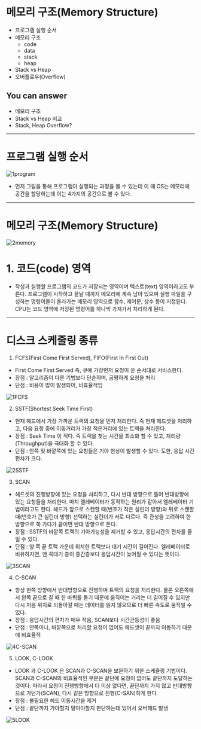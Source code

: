 # 메모리 구조(Memory Structure)
- 프로그램 실행 순서
- 메모리 구조
    - code
    - data
    - stack
    - heap
- Stack vs Heap
- 오버플로우(Overflow)

## You can answer
- 메모리 구조
- Stack vs Heap 비교
- Stack, Heap Overflow?

---
# 프로그램 실행 순서

![1program](https://user-images.githubusercontent.com/22022393/116100838-44b0e800-a6e8-11eb-9beb-6354663e648a.png)


- 먼저 그림을 통해 프로그램이 실행되는 과정을 볼 수 있는데 이 때 OS는 메모리에 공간을 할당하는데 이는 4가지의 공간으로 볼 수 있다.


---

# 메모리 구조(Memory Structure)

![2memory](https://user-images.githubusercontent.com/22022393/116101220-9e191700-a6e8-11eb-88be-3f95ad1a83a5.png)


# 1. 코드(code) 영역
- 작성과 실행할 프로그램의 코드가 저장되는 영역이며 텍스트(text) 영역이라고도 부른다.
프로그램이 시작하고 끝날 때까지 메모리에 계속 남아 있으며 실행 파일을 구성하는 명령어들이 올라가는 메모리 영역으로 함수, 제어문, 상수 등이 지정된다.
CPU는 코드 영역에 저장된 명령어를 하나씩 가져가서 처리하게 된다.


---

# 디스크 스케줄링 종류
1. FCFS(First Come First Served), FIFO(First In First Out)
- First Come First Served 즉, 큐에 가장먼저 요청이 온 순서대로 서비스한다.
- 장점 : 알고리즘이 다른 기법보다 단순하며, 공평하게 요청을 처리
- 단점 : 비용이 많이 발생되어, 비효율적임

![1FCFS](https://user-images.githubusercontent.com/22022393/116054648-d869c080-a6b6-11eb-9f10-466413e2d411.png)


2. SSTF(Shortest Seek Time First)
- 현재 헤드에서 가장 가까운 트랙의 요청을 먼저 처리한다. 즉 현재 헤드셋을 처리하고, 다음 요청 중에 이동거리가 가장 적은거리에 있는 트랙을 처리한다.
- 장점 : Seek Time 이 적다. 즉 트랙을 찾는 시간을 최소화 할 수 있고, 처리량(Throughput)을 극대화 할 수 있다.
- 단점 : 안쪽 및 바깥쪽에 있는 요청들은 기아 현상이 발생할 수 있다. 도한, 응답 시간 편차가 크다.

![2SSTF](https://user-images.githubusercontent.com/22022393/116055573-cccac980-a6b7-11eb-9c59-fb989bdd2180.png)


3. SCAN
- 헤드셋의 진행방향에 있는 요청을 처리하고, 다시 반대 방향으로 틀어 반대방향에 있는 요청들을 처리한다. 마치 엘레베이터가 동작하는 원리가 같아서 엘레베이터 기법이라고도 한다. 헤드가 앞으로 스캔할 때(번호가 작은 실린더 방향)와 뒤로 스캔할 때(번호가 큰 실린더 방향) 선택하는 실린더가 서로 다르다. 즉 관성을 고려하여 한방향으로 쭉 가다가 끝이면 반대 방향으로 돈다.
- 장점 : SSTF의 바깥쪽 트랙의 기아가능성을 제거할 수 있고, 응답시간의 편차를 줄일 수 있다.
- 단점 : 양 쪽 끝 트랙 가운데 위치한 트랙보다 대기 시간이 길어진다. 엘레베이터로 비유하자면, 맨 꼭대기 층이 중간층보다 응답시간이 늦어질 수 있다는 뜻이다.

![3SCAN](https://user-images.githubusercontent.com/22022393/116055606-d5bb9b00-a6b7-11eb-811f-424920e7e4b3.png)


4. C-SCAN
- 항상 한쪽 방향에서 반대방향으로 진행하며 트랙의 요청을 처리한다. 물론 오른쪽에서 왼쪽 끝으로 갈 때 한 바퀴를 돌기 때문에 움직이는 거리는 더 길어질 수 있지만 다시 처음 위치로 되돌아갈 때는 데이터를 읽지 않으므로 더 빠른 속도로 움직일 수 있다.
- 장점 : 응답시간의 편차가 매우 적음, SCAN보다 시간균등성이 좋음
- 단점 : 안쪽이나, 바깥쪽으로 처리할 요청이 없어도 헤드셋이 끝까지 이동하기 때문에 비효율적

![4C-SCAN](https://user-images.githubusercontent.com/22022393/116055628-dce2a900-a6b7-11eb-9f36-668ff53b3f56.png)


5. LOOK, C-LOOK
- LOOK 과 C-LOOK 은 SCAN과 C-SCAN을 보완하기 위한 스케쥴링 기법이다. SCAN과 C-SCAN의 비효율적인 부분은 끝단에 요청이 없어도 끝단까지 도달하는 것이다. 따라서 요청이 진행방향에서 더 이상 없다면, 끝단까지 가지 않고 반대방향으로 가던가(SCAN), 다시 같은 방향으로 진행(C-SAN)하게 한다.
- 장점 : 불필요한 헤드 이동시간을 제거
- 단점 : 끝단까지 가야할지 말아야할지 판단하는데 있어서 오버헤드 발생

![5LOOK](https://user-images.githubusercontent.com/22022393/116055671-ea982e80-a6b7-11eb-8001-1d544a12e40d.png)
